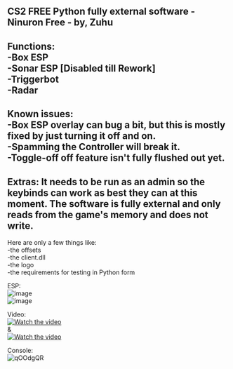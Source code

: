 CS2 FREE Python fully external software - Ninuron Free - by, Zuhu
-----------------------------------------------------------------------------------------
Functions:                                                                                                                                             
-Box ESP                                                                                                                                             
-Sonar ESP       [Disabled till Rework]                                                                                                                                      
-Triggerbot                                                                                                                                             
-Radar                                                                                                                 
-----------------------------------------------------------------------------------------
Known issues:                                                                                                                                             
-Box ESP overlay can bug a bit, but this is mostly fixed by just turning it off and on.                                                                                                                                             
-Spamming the Controller will break it.                                                                                                                                             
-Toggle-off off feature isn't fully flushed out yet.                                                                                                                                             
-----------------------------------------------------------------------------------------
Extras:
It needs to be run as an admin so the keybinds can work as best they can at this moment.
The software is fully external and only reads from the game's memory and does not write.
-----------------------------------------------------------------------------------------
Here are only a few things like:                                                                                                                                             
-the offsets                                                                                                                                             
-the client.dll                                                                                                                                             
-the logo                                                                                                                                             
-the requirements for testing in Python form                                                                                                                                             

ESP:                                                                                                                                             
![image](https://github.com/ZuhuInc/TESTS/assets/66175704/fb78a5e2-4b63-4096-96ba-4b24c1f4002a)                                                                                                                  
![image](https://github.com/user-attachments/assets/08b28b1b-c3d8-47f0-8d74-8388b3adac00)                                                                                            

Video:                                                                                                         
[![Watch the video](https://i.imgur.com/gORJsQr.jpeg)](https://youtu.be/OTJloZ6pHzE)                                                                        
&                                                                                                            
[![Watch the video](https://i.imgur.com/H9Yo7KM.jpeg)](https://youtu.be/IJC947yjhzo)                                                      

Console:                                                                                                
![qOOdgQR](https://github.com/user-attachments/assets/e7a15831-1a60-48ba-a245-d5eb8098a94c)

